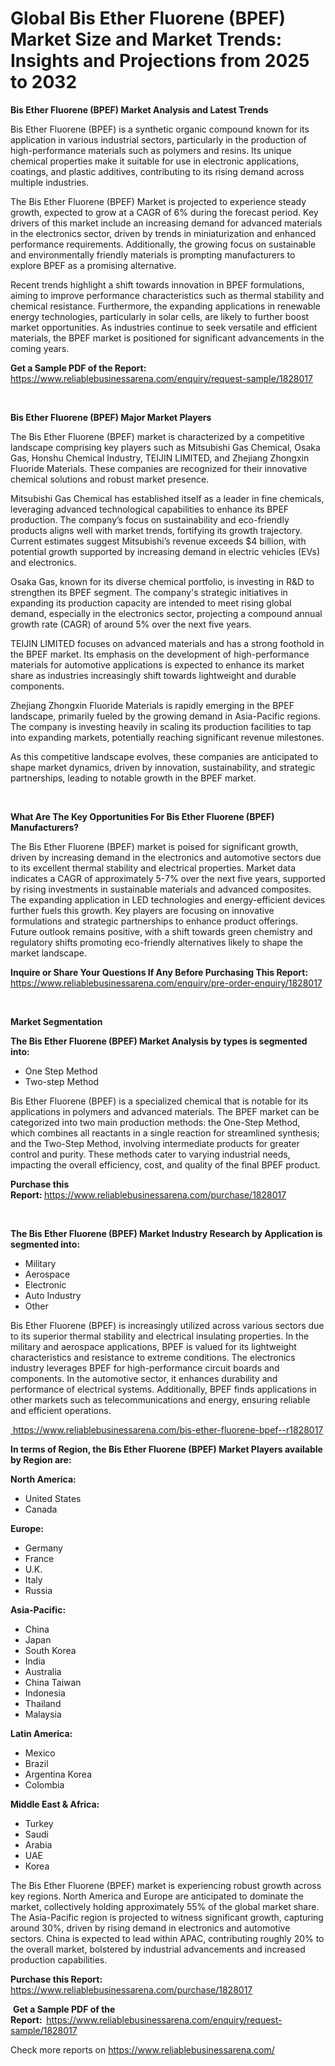 <p><h1>Global Bis Ether Fluorene (BPEF) Market Size and Market Trends: Insights and Projections from 2025 to 2032</h1></p><p><strong>Bis Ether Fluorene (BPEF) Market Analysis and Latest Trends</strong></p>
<p><p>Bis Ether Fluorene (BPEF) is a synthetic organic compound known for its application in various industrial sectors, particularly in the production of high-performance materials such as polymers and resins. Its unique chemical properties make it suitable for use in electronic applications, coatings, and plastic additives, contributing to its rising demand across multiple industries.</p><p>The Bis Ether Fluorene (BPEF) Market is projected to experience steady growth, expected to grow at a CAGR of 6% during the forecast period. Key drivers of this market include an increasing demand for advanced materials in the electronics sector, driven by trends in miniaturization and enhanced performance requirements. Additionally, the growing focus on sustainable and environmentally friendly materials is prompting manufacturers to explore BPEF as a promising alternative.</p><p>Recent trends highlight a shift towards innovation in BPEF formulations, aiming to improve performance characteristics such as thermal stability and chemical resistance. Furthermore, the expanding applications in renewable energy technologies, particularly in solar cells, are likely to further boost market opportunities. As industries continue to seek versatile and efficient materials, the BPEF market is positioned for significant advancements in the coming years.</p></p>
<p><strong>Get a Sample PDF of the Report:&nbsp;</strong> <a href="https://www.reliablebusinessarena.com/enquiry/request-sample/1828017?utm_campaign=3183&utm_medium=2&utm_source=Github&utm_content=ia&utm_term=03042025&utm_id=bis-ether-fluorene-bpef">https://www.reliablebusinessarena.com/enquiry/request-sample/1828017</a></p>
<p>&nbsp;</p>
<p><strong>Bis Ether Fluorene (BPEF) Major Market Players</strong></p>
<p><p>The Bis Ether Fluorene (BPEF) market is characterized by a competitive landscape comprising key players such as Mitsubishi Gas Chemical, Osaka Gas, Honshu Chemical Industry, TEIJIN LIMITED, and Zhejiang Zhongxin Fluoride Materials. These companies are recognized for their innovative chemical solutions and robust market presence.</p><p>Mitsubishi Gas Chemical has established itself as a leader in fine chemicals, leveraging advanced technological capabilities to enhance its BPEF production. The company’s focus on sustainability and eco-friendly products aligns well with market trends, fortifying its growth trajectory. Current estimates suggest Mitsubishi’s revenue exceeds $4 billion, with potential growth supported by increasing demand in electric vehicles (EVs) and electronics.</p><p>Osaka Gas, known for its diverse chemical portfolio, is investing in R&D to strengthen its BPEF segment. The company's strategic initiatives in expanding its production capacity are intended to meet rising global demand, especially in the electronics sector, projecting a compound annual growth rate (CAGR) of around 5% over the next five years.</p><p>TEIJIN LIMITED focuses on advanced materials and has a strong foothold in the BPEF market. Its emphasis on the development of high-performance materials for automotive applications is expected to enhance its market share as industries increasingly shift towards lightweight and durable components.</p><p>Zhejiang Zhongxin Fluoride Materials is rapidly emerging in the BPEF landscape, primarily fueled by the growing demand in Asia-Pacific regions. The company is investing heavily in scaling its production facilities to tap into expanding markets, potentially reaching significant revenue milestones.</p><p>As this competitive landscape evolves, these companies are anticipated to shape market dynamics, driven by innovation, sustainability, and strategic partnerships, leading to notable growth in the BPEF market.</p></p>
<p>&nbsp;</p>
<p><strong>What Are The Key Opportunities For Bis Ether Fluorene (BPEF) Manufacturers?</strong></p>
<p><p>The Bis Ether Fluorene (BPEF) market is poised for significant growth, driven by increasing demand in the electronics and automotive sectors due to its excellent thermal stability and electrical properties. Market data indicates a CAGR of approximately 5-7% over the next five years, supported by rising investments in sustainable materials and advanced composites. The expanding application in LED technologies and energy-efficient devices further fuels this growth. Key players are focusing on innovative formulations and strategic partnerships to enhance product offerings. Future outlook remains positive, with a shift towards green chemistry and regulatory shifts promoting eco-friendly alternatives likely to shape the market landscape.</p></p>
<p><strong>Inquire or Share Your Questions If Any Before Purchasing This Report:</strong> <a href="https://www.reliablebusinessarena.com/enquiry/pre-order-enquiry/1828017?utm_campaign=3183&utm_medium=2&utm_source=Github&utm_content=ia&utm_term=03042025&utm_id=bis-ether-fluorene-bpef">https://www.reliablebusinessarena.com/enquiry/pre-order-enquiry/1828017</a></p>
<p>&nbsp;</p>
<p><strong>Market Segmentation</strong></p>
<p><strong>The Bis Ether Fluorene (BPEF) Market Analysis by types is segmented into:</strong></p>
<p><ul><li>One Step Method</li><li>Two-step Method</li></ul></p>
<p><p>Bis Ether Fluorene (BPEF) is a specialized chemical that is notable for its applications in polymers and advanced materials. The BPEF market can be categorized into two main production methods: the One-Step Method, which combines all reactants in a single reaction for streamlined synthesis; and the Two-Step Method, involving intermediate products for greater control and purity. These methods cater to varying industrial needs, impacting the overall efficiency, cost, and quality of the final BPEF product.</p></p>
<p><strong>Purchase this Report:&nbsp;</strong><a href="https://www.reliablebusinessarena.com/purchase/1828017?utm_campaign=3183&utm_medium=2&utm_source=Github&utm_content=ia&utm_term=03042025&utm_id=bis-ether-fluorene-bpef">https://www.reliablebusinessarena.com/purchase/1828017</a></p>
<p>&nbsp;</p>
<p><strong>The Bis Ether Fluorene (BPEF) Market Industry Research by Application is segmented into:</strong></p>
<p><ul><li>Military</li><li>Aerospace</li><li>Electronic</li><li>Auto Industry</li><li>Other</li></ul></p>
<p><p>Bis Ether Fluorene (BPEF) is increasingly utilized across various sectors due to its superior thermal stability and electrical insulating properties. In the military and aerospace applications, BPEF is valued for its lightweight characteristics and resistance to extreme conditions. The electronics industry leverages BPEF for high-performance circuit boards and components. In the automotive sector, it enhances durability and performance of electrical systems. Additionally, BPEF finds applications in other markets such as telecommunications and energy, ensuring reliable and efficient operations.</p></p>
<p><a href="https://www.reliablebusinessarena.com/bis-ether-fluorene-bpef--r1828017?utm_campaign=3183&utm_medium=2&utm_source=Github&utm_content=ia&utm_term=03042025&utm_id=bis-ether-fluorene-bpef">&nbsp;https://www.reliablebusinessarena.com/bis-ether-fluorene-bpef--r1828017</a></p>
<p><strong>In terms of Region, the Bis Ether Fluorene (BPEF) Market Players available by Region are:</strong></p>
<p>
    <p> <strong> North America: </strong>
        <ul>
            <li>United States</li>
            <li>Canada</li>
        </ul>
        </p> 
    <p> <strong> Europe: </strong>
        <ul>
            <li>Germany</li>
            <li>France</li>
            <li>U.K.</li>
            <li>Italy</li>
            <li>Russia</li>
        </ul>
        </p> 
    <p> <strong> Asia-Pacific: </strong>
        <ul>
            <li>China</li>
            <li>Japan</li>
            <li>South Korea</li>
            <li>India</li>
            <li>Australia</li>
            <li>China Taiwan</li>
            <li>Indonesia</li>
            <li>Thailand</li>
            <li>Malaysia</li>
        </ul>
        </p> 
    <p> <strong> Latin America: </strong>
        <ul>
            <li>Mexico</li>
            <li>Brazil</li>
            <li>Argentina Korea</li>
            <li>Colombia</li>
        </ul>
        </p> 
    <p> <strong> Middle East & Africa: </strong>
        <ul>
            <li>Turkey</li>
            <li>Saudi</li>
            <li>Arabia</li>
            <li>UAE</li>
            <li>Korea</li>
        </ul>
    </p>
    </p>
<p><p>The Bis Ether Fluorene (BPEF) market is experiencing robust growth across key regions. North America and Europe are anticipated to dominate the market, collectively holding approximately 55% of the global market share. The Asia-Pacific region is projected to witness significant growth, capturing around 30%, driven by rising demand in electronics and automotive sectors. China is expected to lead within APAC, contributing roughly 20% to the overall market, bolstered by industrial advancements and increased production capabilities.</p></p>
<p><strong>Purchase this Report: </strong><a href="https://www.reliablebusinessarena.com/purchase/1828017?utm_campaign=3183&utm_medium=2&utm_source=Github&utm_content=ia&utm_term=03042025&utm_id=bis-ether-fluorene-bpef">https://www.reliablebusinessarena.com/purchase/1828017</a></p>
<p>&nbsp;<strong>Get a Sample PDF of the Report:&nbsp;&nbsp;</strong><a href="https://www.reliablebusinessarena.com/enquiry/request-sample/1828017?utm_campaign=3183&utm_medium=2&utm_source=Github&utm_content=ia&utm_term=03042025&utm_id=bis-ether-fluorene-bpef">https://www.reliablebusinessarena.com/enquiry/request-sample/1828017</a></p>
<p><strong></strong></p>
<p>Check more reports on <a href="https://www.reliablebusinessarena.com/?utm_campaign=3183&utm_medium=2&utm_source=Github&utm_content=ia&utm_term=03042025&utm_id=bis-ether-fluorene-bpef">https://www.reliablebusinessarena.com/</a></p>